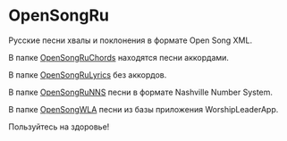 # OpenSongRu
Русские песни хвалы и поклонения в формате Open Song XML.

В папке [OpenSongRuChords](https://github.com/SergKnyz/OpenSongRu/tree/master/OpenSongRuChords) находятся песни аккордами.

В папке [OpenSongRuLyrics](https://github.com/SergKnyz/OpenSongRu/tree/master/OpenSongRuLyrics) без аккордов.

В папке [OpenSongRuNNS](https://github.com/SergKnyz/OpenSongRu/tree/master/OpenSongRuNNS) песни в формате Nashville Number System.

В папке [OpenSongWLA](https://github.com/SergKnyz/OpenSongRu/tree/master/OpenSongWLA) песни из базы приложения WorshipLeaderApp.

Пользуйтесь на здоровье!
